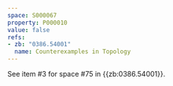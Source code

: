 ```yaml
---
space: S000067
property: P000010
value: false
refs:
- zb: "0386.54001"
  name: Counterexamples in Topology
---
```


See item #3 for space #75 in {{zb:0386.54001}}.
